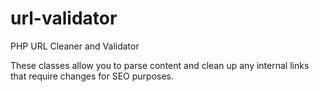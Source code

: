 url-validator
=============

PHP URL Cleaner and Validator

These classes allow you to parse content and clean up any internal links that require changes for SEO purposes.
